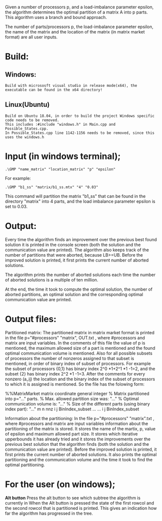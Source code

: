 Given a number of processors p, and a load-imbalance parameter epsilon, the algorithm determines
the optimal partition of a matrix A into p parts. This algorithm uses a branch and bound approach.

The number of parts/processors p, the load-imbalance parameter epsilon,
the name of the matrix and the location of the matrix (in matrix market format) are all user inputs.

# Build:

## Windows:
	Build with micrososft visual studio in release mode(x64), the executable can be found in the x64 directory!

## Linux(Ubuntu)
	Build on Ubuntu 18.04, in order to build the project Windows specific code needs to be removed. 
	This includes :#include "windows.h" in Main.cpp and Possible_States.cpp. 
	In Possible_States.cpp line 1142-1156 needs to be removed, since this uses the windows.h
   


# Input (in windows terminal);

```
.\GMP "name_matrix" "location_matrix" "p" "epsilon"
```

For example:
```
.\GMP "b1_ss" "matrix/b1_ss.mtx" "4" "0.03"
```
This command will partition the matrix "b1_ss" that can be found in the directory "matrix" into 4 parts, 
and the load imbalance parameter epsilon is set to 0.03.

# Output:

Every time the algorithm finds an improvement over the previous best found solution 
it is printed in the console screen (both the solution and the communication value are printed).
The algorithm also keeps track of the number of partitions that were aborted, because LB>=UB.
Before the improved solution is printed, it first prints the current number of aborted solutions.

The algorithm prints the number of aborted solutions 
each time the number of aborted solutions is a multiple of ten million.

At the end, the time it took to compute the optimal solution, the number of aborted partitions,
an optimal solution and the corresponding optimal communication value are printed.


# Output files:

Partitioned matrix:
The partitioned matrix in matrix market format is printed in the file p="#processors" "matrix", OUT.txt , where #processors and matrix are input variables.
In the comments of this file the value of p is mentioned, the maximum allowed size of a part is mentioned and the found optimal communication volume is mentioned.
Also for all possible subsets of processors the number of nonzeros assigned to that subset is mentioned, in order of binary index of subset of processors.
For example the subset of processors {0,1} has binary index 2^0 *1+2^1 *1 -1=2, and the subset {2} has binary index 2^2 *1 -1=3.
After the comments for every nonzero (a_ij) the location and  the binary index of the subset of processors to which it is assigned is mentioned.
So the file has the folowing form:

%%MatrixMarket matrix coordinate general integer
% Matrix partitioned into p="..." parts.
% Max. allowed partition size was: "..." 
% Optimal communication volume is: "..."
% Size of the different parts (using binary index part): "..."
m n nnz
i j BinIndex_subset
...
...
i j BinIndex_subset


Information about the partitioning:
In the file  p="#processors" "matrix".txt , where #processors and matrix are input variables information about the partitioning of the matrix is stored.
It stores the name of the martix, p, value of epsilon and maximum allowed part size. It stores which iterative upperbounds it has already tried and
it stores the improvements over the previous best solution that the algorithm finds (both the solution and the communication value are printed).
Before the improved solution is printed, it first prints the current number of aborted solutions.
It also prints the optimal partitioning and the communication volume and the time it took to find the optimal partitioning.


# For the user (on windows);

**Alt button**
	    Press the alt button to see which subtree the algorithm is currently in
	    When the Alt button is pressed the state of the first rowcol and the second rowcol that is
 	    partitioned is printed. This gives an indication how far the algorithm has progressed in the tree.


